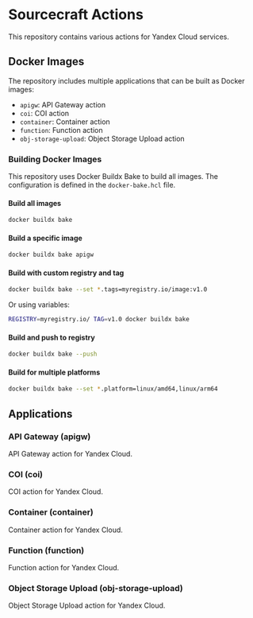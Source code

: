 # Sourcecraft Actions

This repository contains various actions for Yandex Cloud services.

## Docker Images

The repository includes multiple applications that can be built as Docker images:

- `apigw`: API Gateway action
- `coi`: COI action
- `container`: Container action
- `function`: Function action
- `obj-storage-upload`: Object Storage Upload action

### Building Docker Images

This repository uses Docker Buildx Bake to build all images. The configuration is defined in the `docker-bake.hcl` file.

#### Build all images

```bash
docker buildx bake
```

#### Build a specific image

```bash
docker buildx bake apigw
```

#### Build with custom registry and tag

```bash
docker buildx bake --set *.tags=myregistry.io/image:v1.0
```

Or using variables:

```bash
REGISTRY=myregistry.io/ TAG=v1.0 docker buildx bake
```

#### Build and push to registry

```bash
docker buildx bake --push
```

#### Build for multiple platforms

```bash
docker buildx bake --set *.platform=linux/amd64,linux/arm64
```

## Applications

### API Gateway (apigw)

API Gateway action for Yandex Cloud.

### COI (coi)

COI action for Yandex Cloud.

### Container (container)

Container action for Yandex Cloud.

### Function (function)

Function action for Yandex Cloud.

### Object Storage Upload (obj-storage-upload)

Object Storage Upload action for Yandex Cloud.